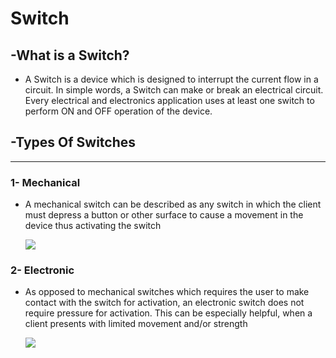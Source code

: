 # Switch



## -What is a Switch?



- A Switch is a device which is designed to interrupt the current flow in a circuit. In simple words, a Switch can make or break an electrical circuit. Every electrical and electronics application uses at least one switch to perform ON and OFF operation of the device.



## -Types Of Switches

--------------------



### 1- Mechanical 

- A mechanical switch can be described as any switch in which the client must depress a button or other surface to cause a movement in the device thus activating the switch

  ![](https://ehpruexzv8r.exactdn.com/wp-content/uploads/2020/02/l22t-anti-vandal-switch.jpg?strip=all&lossy=1&w=372&ssl=1)

### 2- Electronic 

- As opposed to mechanical switches which requires the user to make contact with the switch for activation, an electronic switch does not require pressure for activation. This can be especially helpful, when a client presents with limited movement and/or strength

  ![](https://ehpruexzv8r.exactdn.com/wp-content/uploads/2023/05/Solid-State-Relays-SSRs.jpg?strip=all&lossy=1&ssl=1)
